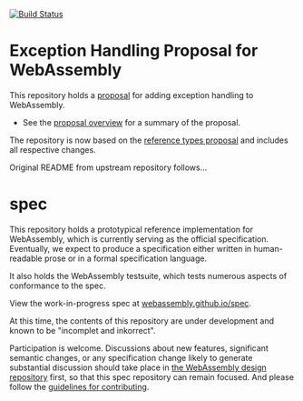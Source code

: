 [![Build Status](https://travis-ci.org/WebAssembly/exception-handling.svg?branch=master)](https://travis-ci.org/WebAssembly/exception-handling)

# Exception Handling Proposal for WebAssembly

This repository holds a [proposal](proposals/exception-handling/Exceptions.md)
for adding exception handling to WebAssembly.

* See the [proposal overview](proposals/exception-handling/Exceptions.md) for a
summary of the proposal.

The repository is now based on the [reference types proposal](proposals/reference-types/Overview.md) and includes all respective changes.

Original README from upstream repository follows...

# spec

This repository holds a prototypical reference implementation for WebAssembly,
which is currently serving as the official specification. Eventually, we expect
to produce a specification either written in human-readable prose or in a formal
specification language.

It also holds the WebAssembly testsuite, which tests numerous aspects of
conformance to the spec.

View the work-in-progress spec at
[webassembly.github.io/spec](https://webassembly.github.io/spec/).

At this time, the contents of this repository are under development and known
to be "incomplet and inkorrect".

Participation is welcome. Discussions about new features, significant semantic
changes, or any specification change likely to generate substantial discussion
should take place in [the WebAssembly design
repository](https://github.com/WebAssembly/design) first, so that this spec
repository can remain focused. And please follow the [guidelines for
contributing](Contributing.md).
